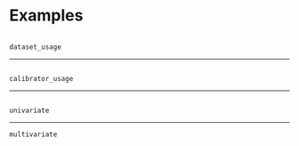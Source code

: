 # Examples



```{toctree}

dataset_usage
```

----


```{toctree}

calibrator_usage
```

----



```{toctree}

univariate
```

----



```{toctree}
multivariate
```
